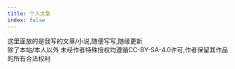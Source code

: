 ```yaml
---
title: 个人文章
index: false
---
```


这里面放的是我写的文章/小说,随便写写,随缘更新   
除了本站/本人以外 未经作者特殊授权均遵循CC-BY-SA-4.0许可,作者保留其作品的所有合法权利  
